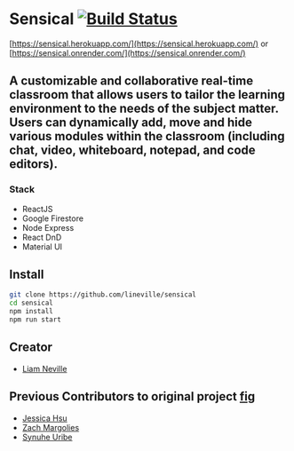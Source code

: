 # Sensical   [![Build Status](https://travis-ci.org/lineville/sensical.svg?branch=master)](https://travis-ci.org/lineville/sensical)   

[https://sensical.herokuapp.com/](https://sensical.herokuapp.com/) or [https://sensical.onrender.com/](https://sensical.onrender.com/)

## A customizable and collaborative real-time classroom that allows users to tailor the learning environment to the needs of the subject matter. Users can dynamically add, move and hide various modules within the classroom (including chat, video, whiteboard, notepad, and code editors).

### Stack

- ReactJS
- Google Firestore
- Node Express
- React DnD
- Material UI

## Install

```bash
git clone https://github.com/lineville/sensical
cd sensical
npm install
npm run start
```

## Creator

- [Liam Neville](https://github.com/lineville)

## Previous Contributors to original project [fig](https://github.com/Capstone1806/fig)

- [Jessica Hsu](https://github.com/hsujessica)
- [Zach Margolies](https://github.com/zacharymargolies)
- [Synuhe Uribe](https://github.com/synuhe)

